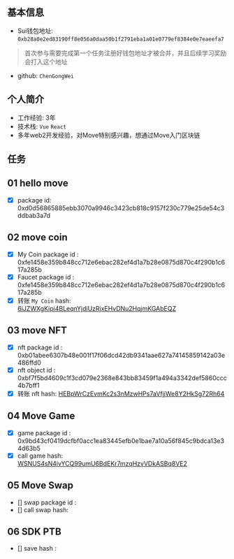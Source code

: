 ## 基本信息
- Sui钱包地址: `0xb28a0e2ed83190ff8e056a0daa50b1f2791eba1a01e0779ef8384e0e7eaeefa7`
> 首次参与需要完成第一个任务注册好钱包地址才被合并，并且后续学习奖励会打入这个地址
- github: `ChenGongWei`

## 个人简介
- 工作经验: 3年
- 技术栈: `Vue` `React`
- 多年web2开发经验，对Move特别感兴趣，想通过Move入门区块链

## 任务

##   01 hello move  
- [x] package id: 0xd0d56865885ebb3070a9946c3423cb818c9157f230c779e25de54c3ddbab3a7d

##   02 move coin
- [x] My Coin package id : 0xfe1458e359b848cc712e6ebac282ef4d1a7b28e0875d870c4f290b1c617a285b
- [x] Faucet package id : 0xfe1458e359b848cc712e6ebac282ef4d1a7b28e0875d870c4f290b1c617a285b
- [x] 转账 `My Coin` hash: [6iJZWXgKipi4BLeqnYjdiUzRjxEHvDNu2HqjmKGAbEQZ](https://suiscan.xyz/testnet/tx/6iJZWXgKipi4BLeqnYjdiUzRjxEHvDNu2HqjmKGAbEQZ)

##   03 move NFT
- [x] nft package id : 0xb01abee6307b48e001f17f06dcd42db9341aae627a74145859142a03e486ffd0
- [x] nft object id : 0xbf7f5bd4609c1f3cd079e2368e843bb83459f1a494a3342def5860ccc4b7bff1
- [x] 转账 nft  hash: [HEBpWrCzEvmKc2s3nMzwHPs7aVfjjWe8Y2HkSg72Rh64](https://suiscan.xyz/testnet/tx/HEBpWrCzEvmKc2s3nMzwHPs7aVfjjWe8Y2HkSg72Rh64)

##   04 Move Game
- [x] game package id : 0x9bd43cf0419dcfbf0acc1ea83445efb0e1bae7a10a56f845c9bdca13e34d63b5
- [x] call game hash: [WSNUS4sN4ivYCQ99umU6BdEKr7mzqHzvVDkASBq8VE2](https://suiscan.xyz/testnet/tx/WSNUS4sN4ivYCQ99umU6BdEKr7mzqHzvVDkASBq8VE2)

##   05 Move Swap
- [] swap package id :
- [] call swap hash:

##   06 SDK PTB
- [] save hash :
